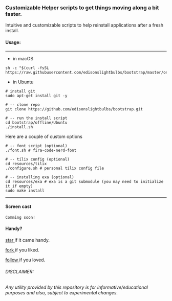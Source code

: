 ### Customizable Helper scripts to get things moving along a bit faster.

Intuitive and customizable scripts to help reinstall applications after a fresh install.

#### Usage:

---

* in macOS
```
sh -c "$(curl -fsSL https://raw.githubusercontent.com/edisonslightbulbs/bootstrap/master/online/macOS/install.command)"
```

* in Ubuntu 
```
# install git
sudo apt-get install git -y

# -- clone repo
git clone https://github.com/edisonslightbulbs/bootstrap.git

# -- run the install script
cd bootstrap/offline/Ubuntu
./install.sh
```
Here are a couple of custom options
```
# -- font script (optional)
./font.sh # fira-code-nerd-font

# -- tilix config (optional)
cd resources/tilix
./configure.sh # personal tilix config file

# -- installing exa (optional)
cd resources/exa # exa is a git submodule (you may need to initialize it if empty)
sudo make install
```

---

#### Screen cast

`Comming soon!`

#### Handy?

[ star ](https://github.com/edisonslightbulbs/bootstrap/star) if it came handy.

[ fork ](https://github.com/edisonslightbulbs/bootstrap/fork) if you liked.

[ follow ](https://github.com/edisonslightbulbs/bootstrap/subscription) if you loved.

###### DISCLAIMER: 
###### Any utility provided by this repository is for informative/educational purposes and also, subject to experimental changes.

